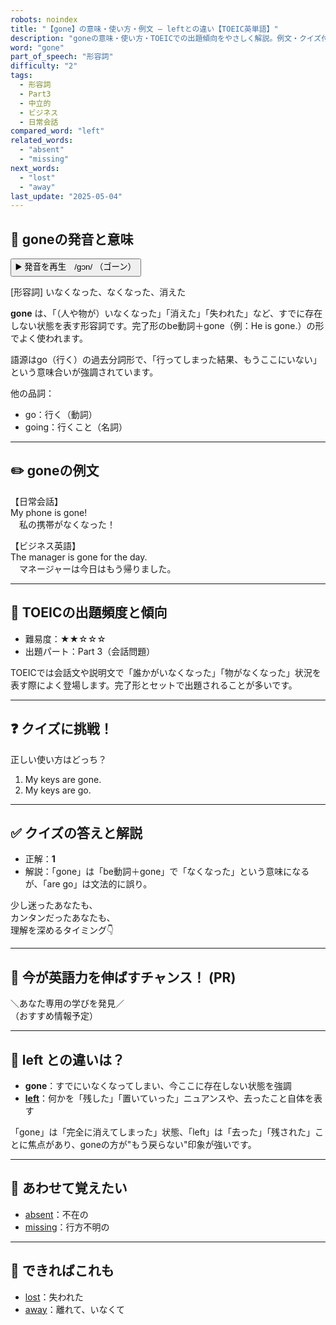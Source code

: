 ```yaml
---
robots: noindex
title: "【gone】の意味・使い方・例文 ― leftとの違い【TOEIC英単語】"
description: "goneの意味・使い方・TOEICでの出題傾向をやさしく解説。例文・クイズ付きでleftとの違いもわかりやすく学べます。"
word: "gone"
part_of_speech: "形容詞"
difficulty: "2"
tags:
  - 形容詞
  - Part3
  - 中立的
  - ビジネス
  - 日常会話
compared_word: "left"
related_words:
  - "absent"
  - "missing"
next_words:
  - "lost"
  - "away"
last_update: "2025-05-04"
---
```


## 🔰 goneの発音と意味

<button class="play-audio" onclick="playTTS('gone')">
  <span class="play-audio-main">
    ▶️ 発音を再生　/ɡɔn/
  </span>
  <span class="play-audio-sub">
    （ゴーン）
  </span>
</button>

[形容詞] いなくなった、なくなった、消えた

**gone** は、「（人や物が）いなくなった」「消えた」「失われた」など、すでに存在しない状態を表す形容詞です。完了形のbe動詞＋gone（例：He is gone.）の形でよく使われます。

語源はgo（行く）の過去分詞形で、「行ってしまった結果、もうここにいない」という意味合いが強調されています。

他の品詞：  
- go：行く（動詞）
- going：行くこと（名詞）

---

## ✏️ goneの例文

【日常会話】  
My phone is gone!  
　私の携帯がなくなった！

【ビジネス英語】  
The manager is gone for the day.  
　マネージャーは今日はもう帰りました。

---

## 🎯 TOEICの出題頻度と傾向

- 難易度：★★☆☆☆
- 出題パート：Part 3（会話問題）

TOEICでは会話文や説明文で「誰かがいなくなった」「物がなくなった」状況を表す際によく登場します。完了形とセットで出題されることが多いです。

---

## ❓ クイズに挑戦！

正しい使い方はどっち？

1. My keys are gone.  
2. My keys are go.

---

## ✅ クイズの答えと解説

- 正解：**1**
- 解説：「gone」は「be動詞＋gone」で「なくなった」という意味になるが、「are go」は文法的に誤り。

少し迷ったあなたも、  
カンタンだったあなたも、  
理解を深めるタイミング👇️

---

## 🚀 今が英語力を伸ばすチャンス！ (PR)

<div class="info-center">
＼あなた専用の学びを発見／<br>  
（おすすめ情報予定）
</div>

---

## 🤔  left との違いは？

- **gone**：すでにいなくなってしまい、今ここに存在しない状態を強調
- **[left](/left)**：何かを「残した」「置いていった」ニュアンスや、去ったこと自体を表す

「gone」は「完全に消えてしまった」状態、「left」は「去った」「残された」ことに焦点があり、goneの方が"もう戻らない"印象が強いです。

---

## 🧩 あわせて覚えたい

- [absent](/absent)：不在の
- [missing](/missing)：行方不明の

---

## 📖 できればこれも

- [lost](/lost)：失われた
- [away](/away)：離れて、いなくて

<!-- cvid: aid07_bid22 -->
